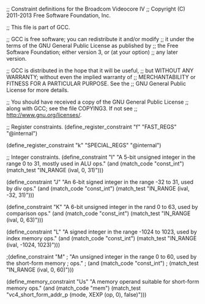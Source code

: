 ;; Constraint definitions for the Broadcom Videocore IV
;; Copyright (C) 2011-2013 Free Software Foundation, Inc.

;; This file is part of GCC.

;; GCC is free software; you can redistribute it and/or modify
;; it under the terms of the GNU General Public License as published by
;; the Free Software Foundation; either version 3, or (at your option)
;; any later version.

;; GCC is distributed in the hope that it will be useful,
;; but WITHOUT ANY WARRANTY; without even the implied warranty of
;; MERCHANTABILITY or FITNESS FOR A PARTICULAR PURPOSE.  See the
;; GNU General Public License for more details.

;; You should have received a copy of the GNU General Public License
;; along with GCC; see the file COPYING3.  If not see
;; <http://www.gnu.org/licenses/>.

;; Register constraints.
(define_register_constraint "f" "FAST_REGS"
  "@internal")

(define_register_constraint "k" "SPECIAL_REGS"
  "@internal")

;; Integer constraints.
(define_constraint "I"
  "A 5-bit unsigned integer in the range 0 to 31, mostly used in ALU ops."
  (and (match_code "const_int")
       (match_test "IN_RANGE (ival, 0, 31)")))

(define_constraint "J"
  "An 6-bit signed integer in the range -32 to 31, used by div ops."
  (and (match_code "const_int")
       (match_test "IN_RANGE (ival, -32, 31)")))

(define_constraint "K"
  "A 6-bit unsigned integer in the rand 0 to 63, used by comparison ops."
  (and (match_code "const_int")
       (match_test "IN_RANGE (ival, 0, 63)")))

(define_constraint "L"
  "A signed integer in the range -1024 to 1023, used by index memory ops."
  (and (match_code "const_int")
       (match_test "IN_RANGE (ival, -1024, 1023)")))

;(define_constraint "M"
;  "An unsigned integer in the range 0 to 60, used by the short-form memory
;   ops."
;  (and (match_code "const_int")
;       (match_test "IN_RANGE (ival, 0, 60)")))

(define_memory_constraint "Us"
  "A memory operand suitable for short-form memory ops."
  (and (match_code "mem")
       (match_test "vc4_short_form_addr_p (mode, XEXP (op, 0), false)")))
